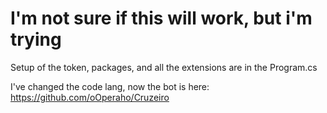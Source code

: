 <h1> I'm not sure if this will work, but i'm trying </h1>

Setup of the token, packages, and all the extensions are in the Program.cs

I've changed the code lang, now the bot is here: https://github.com/oOperaho/Cruzeiro

